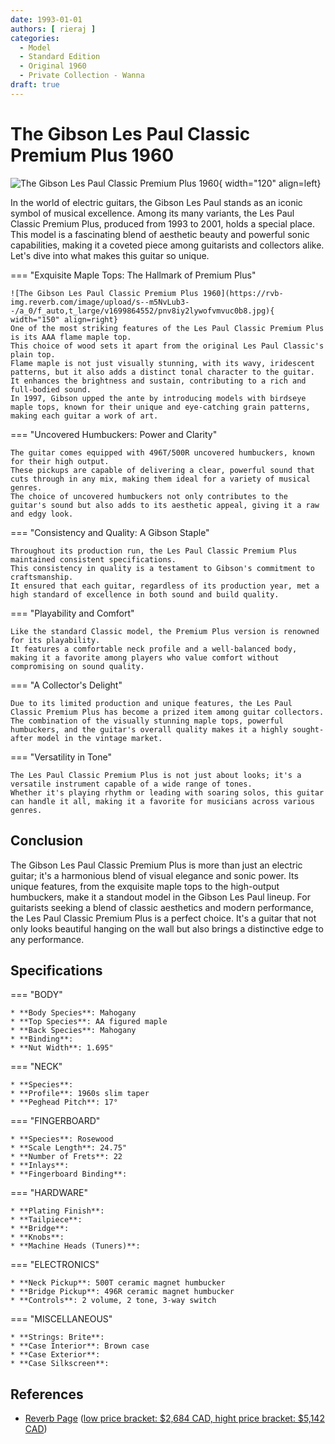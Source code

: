 ```yaml
---
date: 1993-01-01
authors: [ rieraj ]
categories:
  - Model
  - Standard Edition
  - Original 1960
  - Private Collection - Wanna
draft: true
---
```

# The Gibson Les Paul Classic Premium Plus 1960

![The Gibson Les Paul Classic Premium Plus 1960](https://rvb-img.reverb.com/image/upload/s---rsSCl7A--/a_0/f_auto,t_supersize/v1698176444/akirclhpvgwt8vjraumc.jpg){ width="120" align=left}

In the world of electric guitars, the Gibson Les Paul stands as an iconic symbol of musical excellence.
Among its many variants, the Les Paul Classic Premium Plus, produced from 1993 to 2001, holds a special place.
This model is a fascinating blend of aesthetic beauty and powerful sonic capabilities, making it a coveted piece among guitarists and collectors alike.
Let's dive into what makes this guitar so unique.

<!-- more -->

=== "Exquisite Maple Tops: The Hallmark of Premium Plus"

    ![The Gibson Les Paul Classic Premium Plus 1960](https://rvb-img.reverb.com/image/upload/s--m5NvLub3--/a_0/f_auto,t_large/v1699864552/pnv8iy2lywofvmvuc0b8.jpg){ width="150" align=right}
    One of the most striking features of the Les Paul Classic Premium Plus is its AAA flame maple top.
    This choice of wood sets it apart from the original Les Paul Classic's plain top.
    Flame maple is not just visually stunning, with its wavy, iridescent patterns, but it also adds a distinct tonal character to the guitar.
    It enhances the brightness and sustain, contributing to a rich and full-bodied sound.
    In 1997, Gibson upped the ante by introducing models with birdseye maple tops, known for their unique and eye-catching grain patterns, making each guitar a work of art.

=== "Uncovered Humbuckers: Power and Clarity"

    The guitar comes equipped with 496T/500R uncovered humbuckers, known for their high output.
    These pickups are capable of delivering a clear, powerful sound that cuts through in any mix, making them ideal for a variety of musical genres.
    The choice of uncovered humbuckers not only contributes to the guitar's sound but also adds to its aesthetic appeal, giving it a raw and edgy look.

=== "Consistency and Quality: A Gibson Staple"

    Throughout its production run, the Les Paul Classic Premium Plus maintained consistent specifications.
    This consistency in quality is a testament to Gibson's commitment to craftsmanship.
    It ensured that each guitar, regardless of its production year, met a high standard of excellence in both sound and build quality.

=== "Playability and Comfort"

    Like the standard Classic model, the Premium Plus version is renowned for its playability.
    It features a comfortable neck profile and a well-balanced body, making it a favorite among players who value comfort without compromising on sound quality.

=== "A Collector's Delight"

    Due to its limited production and unique features, the Les Paul Classic Premium Plus has become a prized item among guitar collectors.
    The combination of the visually stunning maple tops, powerful humbuckers, and the guitar's overall quality makes it a highly sought-after model in the vintage market.

=== "Versatility in Tone"

    The Les Paul Classic Premium Plus is not just about looks; it's a versatile instrument capable of a wide range of tones.
    Whether it's playing rhythm or leading with soaring solos, this guitar can handle it all, making it a favorite for musicians across various genres.

## Conclusion

The Gibson Les Paul Classic Premium Plus is more than just an electric guitar; it's a harmonious blend of visual elegance and sonic power.
Its unique features, from the exquisite maple tops to the high-output humbuckers, make it a standout model in the Gibson Les Paul lineup.
For guitarists seeking a blend of classic aesthetics and modern performance, the Les Paul Classic Premium Plus is a perfect choice.
It's a guitar that not only looks beautiful hanging on the wall but also brings a distinctive edge to any performance.

## Specifications

=== "BODY"

    * **Body Species**: Mahogany
    * **Top Species**: AA figured maple
    * **Back Species**: Mahogany
    * **Binding**:
    * **Nut Width**: 1.695"

=== "NECK"

    * **Species**:
    * **Profile**: 1960s slim taper
    * **Peghead Pitch**: 17°

=== "FINGERBOARD"

    * **Species**: Rosewood
    * **Scale Length**: 24.75"
    * **Number of Frets**: 22
    * **Inlays**:
    * **Fingerboard Binding**:


=== "HARDWARE"

    * **Plating Finish**:
    * **Tailpiece**:
    * **Bridge**:
    * **Knobs**:
    * **Machine Heads (Tuners)**:

=== "ELECTRONICS"

    * **Neck Pickup**: 500T ceramic magnet humbucker
    * **Bridge Pickup**: 496R ceramic magnet humbucker
    * **Controls**: 2 volume, 2 tone, 3-way switch

=== "MISCELLANEOUS"

    * **Strings: Brite**:
    * **Case Interior**: Brown case
    * **Case Exterior**:
    * **Case Silkscreen**:

## References

[//]: # (* [Original Gibson page]&#40;https://web.archive.org/web/20090527185156/http://www.gibson.com/en%2Dus/Divisions/Gibson%20USA/Guitar%20of%20the%20Week/Les%20Paul%20Classic%20Antique%2014/&#41;)
* [Reverb Page](https://reverb.com/ca/p/gibson-les-paul-classic-premium-plus-1993-2001) ([low price bracket: $2,684 CAD, hight price bracket: $5,142 CAD](https://reverb.com/ca/p/gibson-les-paul-classic-premium-plus-1993-2001#price-guide))


[//]: # (<iframe width="560" height="315" src="https://www.youtube.com/embed/tLwrtCSQiNg?si=ZjjSGvc7K_3jN1I-&amp;start=601" title="YouTube video player" frameborder="0" allow="accelerometer; autoplay; clipboard-write; encrypted-media; gyroscope; picture-in-picture; web-share" allowfullscreen></iframe>)

